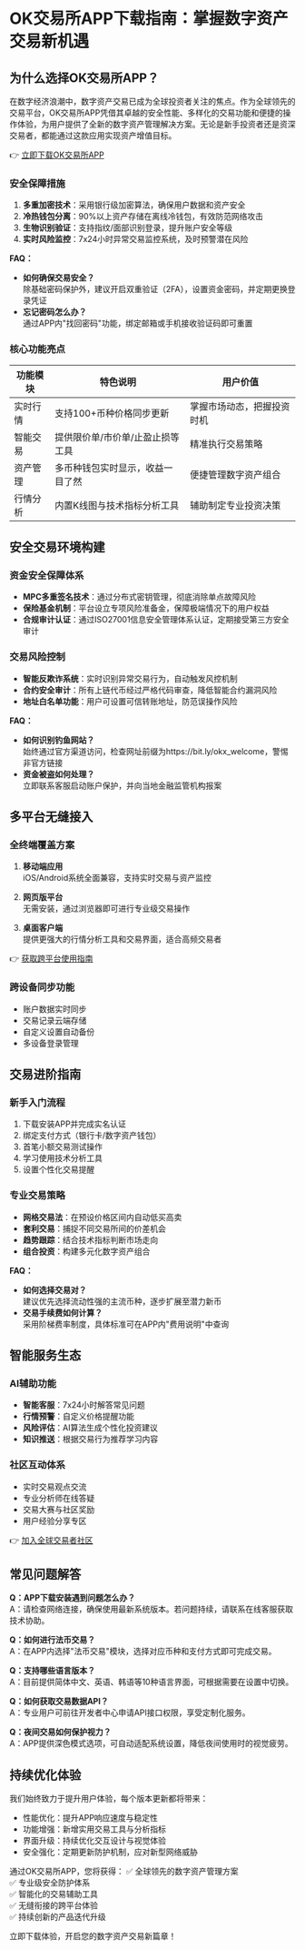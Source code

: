 # OK交易所APP下载指南：掌握数字资产交易新机遇

## 为什么选择OK交易所APP？

在数字经济浪潮中，数字资产交易已成为全球投资者关注的焦点。作为全球领先的交易平台，OK交易所APP凭借其卓越的安全性能、多样化的交易功能和便捷的操作体验，为用户提供了全新的数字资产管理解决方案。无论是新手投资者还是资深交易者，都能通过这款应用实现资产增值目标。

👉 [立即下载OK交易所APP](https://bit.ly/okx_welcome)

### 安全保障措施

1. **多重加密技术**：采用银行级加密算法，确保用户数据和资产安全
2. **冷热钱包分离**：90%以上资产存储在离线冷钱包，有效防范网络攻击
3. **生物识别验证**：支持指纹/面部识别登录，提升账户安全等级
4. **实时风险监控**：7x24小时异常交易监控系统，及时预警潜在风险

**FAQ：**
- **如何确保交易安全？**  
  除基础密码保护外，建议开启双重验证（2FA），设置资金密码，并定期更换登录凭证
- **忘记密码怎么办？**  
  通过APP内"找回密码"功能，绑定邮箱或手机接收验证码即可重置

### 核心功能亮点

| 功能模块       | 特色说明                          | 用户价值                     |
|----------------|-----------------------------------|----------------------------|
| 实时行情       | 支持100+币种价格同步更新          | 掌握市场动态，把握投资时机   |
| 智能交易       | 提供限价单/市价单/止盈止损等工具  | 精准执行交易策略             |
| 资产管理       | 多币种钱包实时显示，收益一目了然  | 便捷管理数字资产组合         |
| 行情分析       | 内置K线图与技术指标分析工具       | 辅助制定专业投资决策         |

## 安全交易环境构建

### 资金安全保障体系

- **MPC多重签名技术**：通过分布式密钥管理，彻底消除单点故障风险
- **保险基金机制**：平台设立专项风险准备金，保障极端情况下的用户权益
- **合规审计认证**：通过ISO27001信息安全管理体系认证，定期接受第三方安全审计

### 交易风险控制

- **智能反欺诈系统**：实时识别异常交易行为，自动触发风控机制
- **合约安全审计**：所有上链代币经过严格代码审查，降低智能合约漏洞风险
- **地址白名单功能**：用户可设置可信转账地址，防范误操作风险

**FAQ：**
- **如何识别钓鱼网站？**  
  始终通过官方渠道访问，检查网址前缀为https://bit.ly/okx_welcome，警惕非官方链接
- **资金被盗如何处理？**  
  立即联系客服启动账户保护，并向当地金融监管机构报案

## 多平台无缝接入

### 全终端覆盖方案

1. **移动端应用**  
   iOS/Android系统全面兼容，支持实时交易与资产监控

2. **网页版平台**  
   无需安装，通过浏览器即可进行专业级交易操作

3. **桌面客户端**  
   提供更强大的行情分析工具和交易界面，适合高频交易者

👉 [获取跨平台使用指南](https://bit.ly/okx_welcome)

### 跨设备同步功能

- 账户数据实时同步
- 交易记录云端存储
- 自定义设置自动备份
- 多设备登录管理

## 交易进阶指南

### 新手入门流程

1. 下载安装APP并完成实名认证
2. 绑定支付方式（银行卡/数字资产钱包）
3. 首笔小额交易测试操作
4. 学习使用技术分析工具
5. 设置个性化交易提醒

### 专业交易策略

- **网格交易法**：在预设价格区间内自动低买高卖
- **套利交易**：捕捉不同交易所间的价差机会
- **趋势跟踪**：结合技术指标判断市场走向
- **组合投资**：构建多元化数字资产组合

**FAQ：**
- **如何选择交易对？**  
  建议优先选择流动性强的主流币种，逐步扩展至潜力新币
- **交易手续费如何计算？**  
  采用阶梯费率制度，具体标准可在APP内"费用说明"中查询

## 智能服务生态

### AI辅助功能

- **智能客服**：7x24小时解答常见问题
- **行情预警**：自定义价格提醒功能
- **风险评估**：AI算法生成个性化投资建议
- **知识推送**：根据交易行为推荐学习内容

### 社区互动体系

- 实时交易观点交流
- 专业分析师在线答疑
- 交易大赛与社区奖励
- 用户经验分享专区

👉 [加入全球交易者社区](https://bit.ly/okx_welcome)

## 常见问题解答

**Q：APP下载安装遇到问题怎么办？**  
A：请检查网络连接，确保使用最新系统版本。若问题持续，请联系在线客服获取技术协助。

**Q：如何进行法币交易？**  
A：在APP内选择"法币交易"模块，选择对应币种和支付方式即可完成交易。

**Q：支持哪些语言版本？**  
A：目前提供简体中文、英语、韩语等10种语言界面，可根据需要在设置中切换。

**Q：如何获取交易数据API？**  
A：专业用户可前往开发者中心申请API接口权限，享受定制化服务。

**Q：夜间交易如何保护视力？**  
A：APP提供深色模式选项，可自动适配系统设置，降低夜间使用时的视觉疲劳。

## 持续优化体验

我们始终致力于提升用户体验，每个版本更新都将带来：
- 性能优化：提升APP响应速度与稳定性
- 功能增强：新增实用交易工具与分析指标
- 界面升级：持续优化交互设计与视觉体验
- 安全强化：定期更新防护机制，应对新型网络威胁

通过OK交易所APP，您将获得：
✅ 全球领先的数字资产管理方案  
✅ 专业级安全防护体系  
✅ 智能化的交易辅助工具  
✅ 无缝衔接的跨平台体验  
✅ 持续创新的产品迭代升级

立即下载体验，开启您的数字资产交易新篇章！